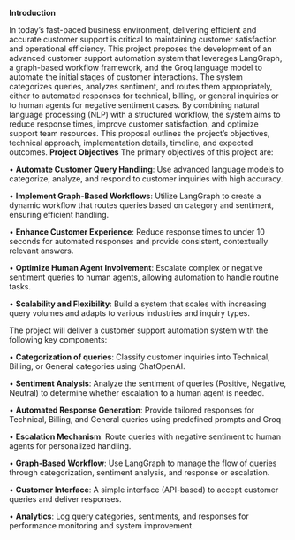 **Introduction**

In today’s fast-paced business environment, delivering efficient and accurate customer support is critical to maintaining customer satisfaction and operational efficiency. This project proposes the development of an advanced customer support automation system that leverages LangGraph, a graph-based workflow framework, and the Groq language model to automate the initial stages of customer interactions. The system categorizes queries, analyzes sentiment, and routes them appropriately, either to automated responses for technical, billing, or general inquiries or to human agents for negative sentiment cases. By combining natural language processing (NLP) with a structured workflow, the system aims to reduce response times, improve customer satisfaction, and optimize support team resources. This proposal outlines the project’s objectives, technical approach, implementation details, timeline, and expected outcomes.
       **Project Objectives**
The primary objectives of this project are:

•	**Automate Customer Query Handling**: Use advanced language models to categorize, analyze, and respond to customer inquiries with high accuracy.

•	**Implement Graph-Based Workflows**: Utilize LangGraph to create a dynamic workflow that routes queries based on category and sentiment, ensuring efficient handling.

•	**Enhance Customer Experience**: Reduce response times to under 10 seconds for automated responses and provide consistent, contextually relevant answers.

•	**Optimize Human Agent Involvement**: Escalate complex or negative sentiment queries to human agents, allowing automation to handle routine tasks.

•	**Scalability and Flexibility**: Build a system that scales with increasing query volumes and adapts to various industries and inquiry types.


The project will deliver a customer support automation system with the following key components:

•	**Categorization of queries**: Classify customer inquiries into Technical, Billing, or General categories using ChatOpenAI.

•	**Sentiment Analysis**: Analyze the sentiment of queries (Positive, Negative, Neutral) to determine whether escalation to a human agent is needed.

•	**Automated Response Generation**: Provide tailored responses for Technical, Billing, and General queries using predefined prompts and Groq

•	**Escalation Mechanism**: Route queries with negative sentiment to human agents for personalized handling.

•	**Graph-Based Workflow**: Use LangGraph to manage the flow of queries through categorization, sentiment analysis, and response or escalation.

•	**Customer Interface**: A simple interface (API-based) to accept customer queries and deliver responses.

•	**Analytics**: Log query categories, sentiments, and responses for performance monitoring and system improvement.

